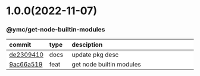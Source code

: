 
<style>
table{
    display:table;
    width:100%;
}
table th:nth-of-type(1),table th:nth-of-type(2) {
    width:12%;
}
</style>


<a name="1.0.0"></a>
# 1.0.0(2022-11-07)
### @ymc/get-node-builtin-modules

<div align="center" style="margin-left: auto;margin-right: auto;background:white;">

commit|type|desciption
:----|:----|:----
[de2309410](https://github.com/ymc-github/js-idea/commit/1de230941080c8c9cea2b9bf5a11fc6b2a2a6253)|docs|update pkg desc
[9ac66a519](https://github.com/ymc-github/js-idea/commit/b9ac66a5192743a461164ddc44a91aa033418b84)|feat|get node builtin modules

</div>